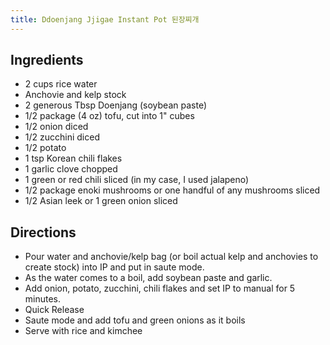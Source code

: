 ```yaml
---
title: Ddoenjang Jjigae Instant Pot 된장찌개
---
```


## Ingredients

-   2 cups rice water
-   Anchovie and kelp stock
-   2 generous Tbsp Doenjang (soybean paste)
-   1/2 package (4 oz) tofu, cut into 1" cubes
-   1/2 onion diced
-   1/2 zucchini diced
-   1/2 potato
-   1 tsp Korean chili flakes
-   1 garlic clove chopped
-   1 green or red chili sliced (in my case, I used jalapeno)
-   1/2 package enoki mushrooms or one handful of any mushrooms sliced
-   1/2 Asian leek or 1 green onion sliced

## Directions

-   Pour water and anchovie/kelp bag (or boil actual kelp and anchovies to create stock) into IP and put in saute mode.
-   As the water comes to a boil, add soybean paste and garlic.
-   Add onion, potato, zucchini, chili flakes and set IP to manual for 5 minutes.
-   Quick Release
-   Saute mode and add tofu and green onions as it boils
-   Serve with rice and kimchee

